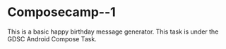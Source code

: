 # Composecamp--1
This is a basic happy birthday message generator. 
This task is under the GDSC Android Compose Task.
